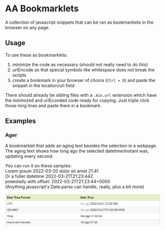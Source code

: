 # AA Bookmarklets

A collection of javascript snippets that can be ran as bookmarklets in the browser on any page.

## Usage

To use these as bookmarklets:
 1. minimize the code as necessary (should not really need to do this)
 2. urlEncode so that special symbols like whitespace does not break the scripts
 3. create a bookmark in your browser of choice (`Ctrl + D`) and paste the snippet in the location/url field
 
There should already be sibling files with a `.min.url` extension which have the minimized and urlEconded code ready for copying.
Just triple click those long lines and paste them in a bookmark.

## Examples

### Ager

A bookmarklet that adds an aging text besides the selection in a webpage.
The aging text shows how long ago the selected datetime/instant was, updating every second.

You can run it on these samples:  
Lorem ipsum 2022-03-20 dolor sit amet 21:41  
Or a fuller datetime 2022-03-21T21:23:44Z  
potentially with offset: 2022-03-21T21:23:44+0000  
(Anything javascript's Date.parse can handle, really, plus a bit more)


![ager](docs/ager.PNG)